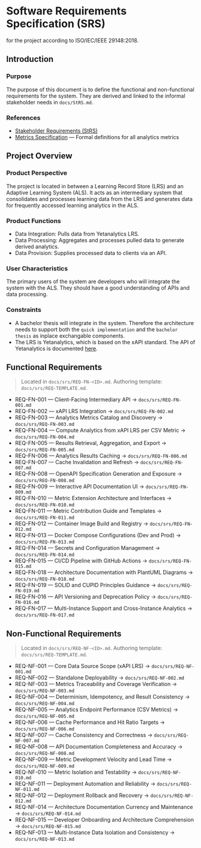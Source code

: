 # Software Requirements Specification (SRS)
for the project according to ISO/IEC/IEEE 29148:2018.

## Introduction
### Purpose
The purpose of this document is to define the functional and non-functional requirements for the system. They are derived and linked to the informal stakeholder needs in `docs/StRS.md`.

### References
- [Stakeholder Requirements (StRS)](./StRS.md)
- [Metrics Specification](./Metrics-Specification.md) — Formal definitions for all analytics metrics

## Project Overview
### Product Perspective
The project is located in between a Learning Record Store (LRS) and an Adaptive Learning System (ALS). It acts as an intermediary system that consolidates and processes learning data from the LRS and generates data for frequently accessed learning analytics in the ALS.
### Product Functions
- Data Integration: Pulls data from Yetanalytics LRS.
- Data Processing: Aggregates and processes pulled data to generate derived analytics.
- Data Provision: Supplies processed data to clients via an API.
### User Characteristics
The primary users of the system are developers who will integrate the system with the ALS. They should have a good understanding of APIs and data processing.
### Constraints
- A bachelor thesis will integrate in the system. Therefore the architecture needs to support both the `quick implementation` and the `bachelor thesis` as inplace exchangable components.
- The LRS is Yetanalytics, which is based on the xAPI standard. The API of Yetanalytics is documented [here](https://github.com/yetanalytics/lrsql/blob/main/doc/endpoints.md).

## Functional Requirements
> Located in `docs/srs/REQ-FN-<ID>.md`. Authoring template: `docs/srs/REQ-TEMPLATE.md`.

- REQ-FN-001 — Client-Facing Intermediary API → `docs/srs/REQ-FN-001.md`
- REQ-FN-002 — xAPI LRS Integration → `docs/srs/REQ-FN-002.md`
- REQ-FN-003 — Analytics Metrics Catalog and Discovery → `docs/srs/REQ-FN-003.md`
- REQ-FN-004 — Compute Analytics from xAPI LRS per CSV Metric → `docs/srs/REQ-FN-004.md`
- REQ-FN-005 — Results Retrieval, Aggregation, and Export → `docs/srs/REQ-FN-005.md`
- REQ-FN-006 — Analytics Results Caching → `docs/srs/REQ-FN-006.md`
- REQ-FN-007 — Cache Invalidation and Refresh → `docs/srs/REQ-FN-007.md`
- REQ-FN-008 — OpenAPI Specification Generation and Exposure → `docs/srs/REQ-FN-008.md`
- REQ-FN-009 — Interactive API Documentation UI → `docs/srs/REQ-FN-009.md`
- REQ-FN-010 — Metric Extension Architecture and Interfaces → `docs/srs/REQ-FN-010.md`
- REQ-FN-011 — Metric Contribution Guide and Templates → `docs/srs/REQ-FN-011.md`
- REQ-FN-012 — Container Image Build and Registry → `docs/srs/REQ-FN-012.md`
- REQ-FN-013 — Docker Compose Configurations (Dev and Prod) → `docs/srs/REQ-FN-013.md`
- REQ-FN-014 — Secrets and Configuration Management → `docs/srs/REQ-FN-014.md`
- REQ-FN-015 — CI/CD Pipeline with GitHub Actions → `docs/srs/REQ-FN-015.md`
- REQ-FN-018 — Architecture Documentation with PlantUML Diagrams → `docs/srs/REQ-FN-018.md`
- REQ-FN-019 — SOLID and CUPID Principles Guidance → `docs/srs/REQ-FN-019.md`
- REQ-FN-016 — API Versioning and Deprecation Policy → `docs/srs/REQ-FN-016.md`
- REQ-FN-017 — Multi-Instance Support and Cross-Instance Analytics → `docs/srs/REQ-FN-017.md`

## Non-Functional Requirements
> Located in `docs/srs/REQ-NF-<ID>.md`. Authoring template: `docs/srs/REQ-TEMPLATE.md`.

- REQ-NF-001 — Core Data Source Scope (xAPI LRS) → `docs/srs/REQ-NF-001.md`
- REQ-NF-002 — Standalone Deployability → `docs/srs/REQ-NF-002.md`
- REQ-NF-003 — Metrics Traceability and Coverage Verification → `docs/srs/REQ-NF-003.md`
- REQ-NF-004 — Determinism, Idempotency, and Result Consistency → `docs/srs/REQ-NF-004.md`
- REQ-NF-005 — Analytics Endpoint Performance (CSV Metrics) → `docs/srs/REQ-NF-005.md`
- REQ-NF-006 — Cache Performance and Hit Ratio Targets → `docs/srs/REQ-NF-006.md`
- REQ-NF-007 — Cache Consistency and Correctness → `docs/srs/REQ-NF-007.md`
- REQ-NF-008 — API Documentation Completeness and Accuracy → `docs/srs/REQ-NF-008.md`
- REQ-NF-009 — Metric Development Velocity and Lead Time → `docs/srs/REQ-NF-009.md`
- REQ-NF-010 — Metric Isolation and Testability → `docs/srs/REQ-NF-010.md`
- REQ-NF-011 — Deployment Automation and Reliability → `docs/srs/REQ-NF-011.md`
- REQ-NF-012 — Deployment Rollback and Recovery → `docs/srs/REQ-NF-012.md`
- REQ-NF-014 — Architecture Documentation Currency and Maintenance → `docs/srs/REQ-NF-014.md`
- REQ-NF-015 — Developer Onboarding and Architecture Comprehension → `docs/srs/REQ-NF-015.md`
- REQ-NF-013 — Multi-Instance Data Isolation and Consistency → `docs/srs/REQ-NF-013.md`
